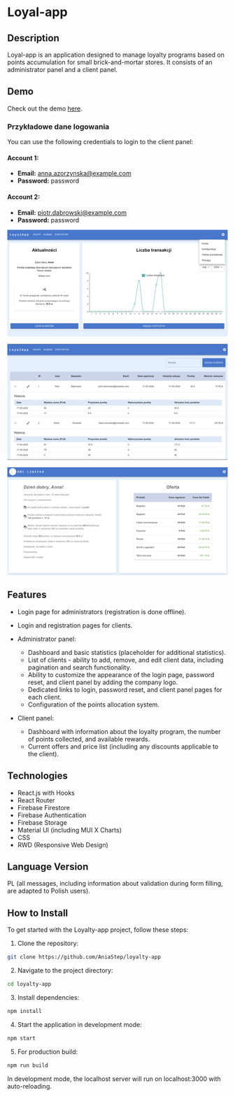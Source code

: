 # Loyal-app

## Description

Loyal-app is an application designed to manage loyalty programs based on points accumulation for small brick-and-mortar stores. It consists of an administrator panel and a client panel.

## Demo

Check out the demo [here](https://aniastep.github.io/loyalty-app/#/client/7yOGoJFxpsaTu3sRwZ8XBiOt4tC3).

### Przykładowe dane logowania

You can use the following credentials to login to the client panel:

#### Account 1:
- **Email:** anna.azorzynska@example.com
- **Password:** password

#### Account 2:
- **Email:** piotr.dabrowski@example.com
- **Password:** password

![Dashboard screenshot](demo/admin-dashboard.png)

![Dashboard screenshot](demo/admin-clients.png)

![Dashboard screenshot](demo/client-panel.png)



## Features

- Login page for administrators (registration is done offline).
- Login and registration pages for clients.
- Administrator panel:
    - Dashboard and basic statistics (placeholder for additional statistics).
    - List of clients - ability to add, remove, and edit client data, including pagination and search functionality.
    - Ability to customize the appearance of the login page, password reset, and client panel by adding the company logo.
    - Dedicated links to login, password reset, and client panel pages for each client.
    - Configuration of the points allocation system.

- Client panel:
    - Dashboard with information about the loyalty program, the number of points collected, and available rewards.
    - Current offers and price list (including any discounts applicable to the client).

## Technologies

- React.js with Hooks
- React Router
- Firebase Firestore
- Firebase Authentication
- Firebase Storage
- Material UI (including MUI X Charts)
- CSS
- RWD (Responsive Web Design)

## Language Version

PL (all messages, including information about validation during form filling, are adapted to Polish users).

## How to Install

To get started with the Loyalty-app project, follow these steps:

1. Clone the repository:

```bash
git clone https://github.com/AniaStep/loyalty-app
```

2. Navigate to the project directory:
```bash
cd loyalty-app
```

3. Install dependencies:
```bash
npm install
```

4. Start the application in development mode:
```bash
npm start
```

5. For production build:
```bash
npm run build
```
In development mode, the localhost server will run on localhost:3000 with auto-reloading.
